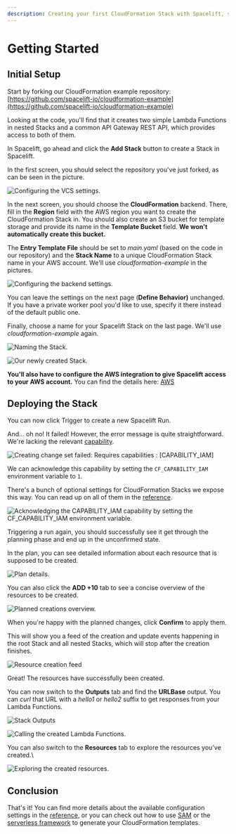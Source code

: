 ```yaml
---
description: Creating your first CloudFormation Stack with Spacelift, step by step.
---
```


# Getting Started

## Initial Setup

Start by forking our CloudFormation example repository: [https://github.com/spacelift-io/cloudformation-example](https://github.com/spacelift-io/cloudformation-example)

Looking at the code, you'll find that it creates two simple Lambda Functions in nested Stacks and a common API Gateway REST API, which provides access to both of them.

In Spacelift, go ahead and click the **Add Stack** button to create a Stack in Spacelift.

In the first screen, you should select the repository you've just forked, as can be seen in the picture.

![Configuring the VCS settings.](/assets/images/Screenshot%202021-12-08%20at%2015.04.17.png)

In the next screen, you should choose the **CloudFormation** backend. There, fill in the **Region** field with the AWS region you want to create the CloudFormation Stack in. You should also create an S3 bucket for template storage and provide its name in the **Template Bucket** field. **We won't automatically create this bucket.**

The **Entry Template File** should be set to _main.yaml_ (based on the code in our repository) and the **Stack Name** to a unique CloudFormation Stack name in your AWS account. We'll use _cloudformation-example_ in the pictures.

![Configuring the backend settings.](/assets/images/Screenshot%202021-12-08%20at%2015.09.23.png)

You can leave the settings on the next page (**Define Behavior)** unchanged. If you have a private worker pool you'd like to use, specify it there instead of the default public one.

Finally, choose a name for your Spacelift Stack on the last page. We'll use _cloudformation-example_ again.

![Naming the Stack.](/assets/images/Screenshot%202021-12-08%20at%2015.13.29%20%282%29.png)

![Our newly created Stack.](/assets/images/Screenshot%202021-12-08%20at%2015.13.58.png)

**You'll also have to configure the AWS integration to give Spacelift access to your AWS account.** You can find the details here: [AWS](../../integrations/cloud-providers/aws.md)

## Deploying the Stack

You can now click Trigger to create a new Spacelift Run.

And... oh no! It failed! However, the error message is quite straightforward. We're lacking the relevant [capability](reference.md#cloudformation-stack-capabilities).

![Creating change set failed: Requires capabilities : \[CAPABILITY\_IAM\]](/assets/images/Screenshot%202021-12-08%20at%2015.19.52%20%284%29.png)

We can acknowledge this capability by setting the `CF_CAPABILITY_IAM` environment variable to `1`.

There's a bunch of optional settings for CloudFormation Stacks we expose this way. You can read up on all of them in the [reference](reference.md#special-environment-variables).

![Acknowledging the CAPABILITY\_IAM capability by setting the CF\_CAPABILITY\_IAM environment variable.](/assets/images/Screenshot%202021-12-08%20at%2015.25.59.png)

Triggering a run again, you should successfully see it get through the planning phase and end up in the unconfirmed state.

In the plan, you can see detailed information about each resource that is supposed to be created.

![Plan details.](/assets/images/Screenshot%202021-12-08%20at%2015.29.45%20%281%29.png)

You can also click the **ADD +10** tab to see a concise overview of the resources to be created.

![Planned creations overview.](/assets/images/Screenshot%202021-12-08%20at%2015.30.05%20%281%29.png)

When you're happy with the planned changes, click **Confirm** to apply them.

This will show you a feed of the creation and update events happening in the root Stack and all nested Stacks, which will stop after the creation finishes.

![Resource creation feed](/assets/images/Screenshot%202021-12-08%20at%2015.34.37.png)

Great! The resources have successfully been created.

You can now switch to the **Outputs** tab and find the **URLBase** output. You can _curl_ that URL with a _hello1_ or _hello2_ suffix to get responses from your Lambda Functions.

![Stack Outputs](/assets/images/Screenshot%202021-12-08%20at%2015.37.51.png)

![Calling the created Lambda Functions.](/assets/images/Screenshot%202021-12-08%20at%2015.38.49.png)

You can also switch to the **Resources** tab to explore the resources you've created.\


![Exploring the created resources.](/assets/images/Screenshot%202021-12-08%20at%2015.40.32.png)

## Conclusion

That's it! You can find more details about the available configuration settings in the [reference](reference.md), or you can check out how to use [SAM](integrating-with-sam.md) or the [serverless framework](integrating-with-the-serverless-framework.md) to generate your CloudFormation templates.
